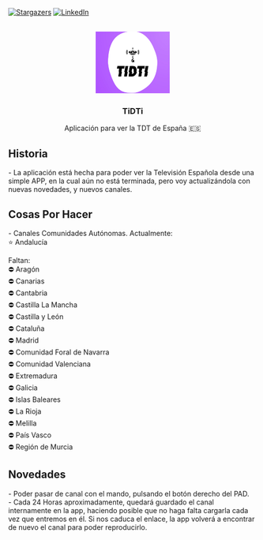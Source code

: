 <a name="readme-top"></a>

[![Stargazers][stars-shield]][stars-url]
[![LinkedIn][linkedin-shield]][linkedin-url]



<!-- PROJECT LOGO -->
<br />
<div align="center">
  <a href="https://github.com/pablobaro/TiDTi">
   <img src="images/tidti_fondo.jpg" alt="Logo" width="150" height="125">
  </a>

<h3 align="center">TiDTi</h3>

  <p align="center">
    Aplicación para ver la TDT de España 🇪🇸
    <br/>
  </p>
</div>

<h2> Historia </h2>
 - La aplicación está hecha para poder ver la Televisión Española desde una simple APP, en la cual aún no está terminada, pero voy actualizándola con nuevas novedades, y nuevos canales.
 
 <h2> Cosas Por Hacer </h2>
 - Canales Comunidades Autónomas. Actualmente:<br/>
   ⭐ Andalucía
 
 Faltan: <br/>
   ⛔ Aragón<br/>
   ⛔ Canarias<br/>
   ⛔ Cantabria<br/>
   ⛔ Castilla La Mancha<br/>
   ⛔ Castilla y León<br/>
   ⛔ Cataluña<br/>
   ⛔ Madrid<br/>
   ⛔ Comunidad Foral de Navarra<br/>
   ⛔ Comunidad Valenciana<br/>
   ⛔ Extremadura<br/>
   ⛔ Galicia<br/>
   ⛔ Islas Baleares<br/>
   ⛔ La Rioja<br/>
   ⛔ Melilla<br/>
   ⛔ País Vasco<br/>
   ⛔ Región de Murcia<br/>
   
 
 <h2> Novedades </h2>
  - Poder pasar de canal con el mando, pulsando el botón derecho del PAD.<br/>
  - Cada 24 Horas aproximadamente, quedará guardado el canal internamente en la app, haciendo posible que no haga falta cargarla cada vez que entremos en él. Si nos caduca el enlace, la app volverá a encontrar de nuevo el canal para poder reproducirlo.

[stars-shield]: https://img.shields.io/github/stars/pablobaro/TiDTi.svg?style=for-the-badge
[stars-url]: https://github.com/pablobaro/TiDTi/stargazers

[Java.js]: https://img.shields.io/badge/Java-ED8B00?style=for-the-badge&logo=java&logoColor=white
[Java-url]: https://www.java.com/es/

[Android.js]: https://img.shields.io/badge/Android_Studio-3DDC84?style=for-the-badge&logo=android-studio&logoColor=white
[Android-url]: https://developer.android.com/studio?hl=es&gclid=CjwKCAjw3qGYBhBSEiwAcnTRLua2XlxHNfrVHPP-bKpkbGrDOxyIT637gq5e5HuRenKHk-qpf5eSThoCrM0QAvD_BwE&gclsrc=aw.ds

[linkedin-shield]: https://img.shields.io/badge/-LinkedIn-black.svg?style=for-the-badge&logo=linkedin&colorB=555
[linkedin-url]: https://www.linkedin.com/in/pablobaroparra/
